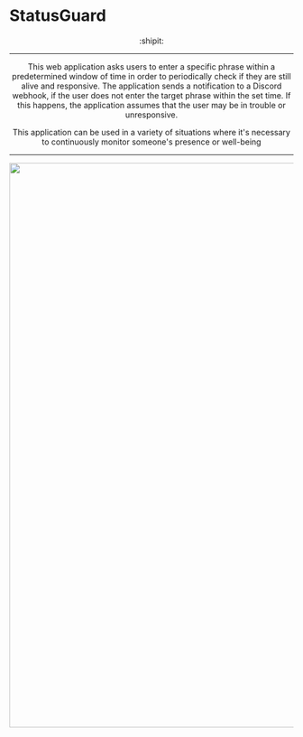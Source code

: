 # StatusGuard


<p align="center">
  :shipit:
</p>

<hr>
<p align="center">
  This web application asks users to enter a specific phrase within a predetermined window of time in order to periodically check if they are still alive and responsive. The application sends a notification to a Discord webhook, if the user does not enter the target phrase within the set time. If this happens, the application assumes that the user may be in trouble or unresponsive.
</p>
<p align="center">
This application can be used in a variety of situations where it's necessary to continuously monitor someone's presence or well-being
</p>
<hr>


<p align="center">
    <img src="https://i.imgur.com/slh2C7M.png" width="1000">
</p>
